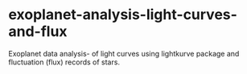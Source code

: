 # exoplanet-analysis-light-curves-and-flux
Exoplanet data analysis- of light curves using lightkurve package and fluctuation (flux) records of stars.
